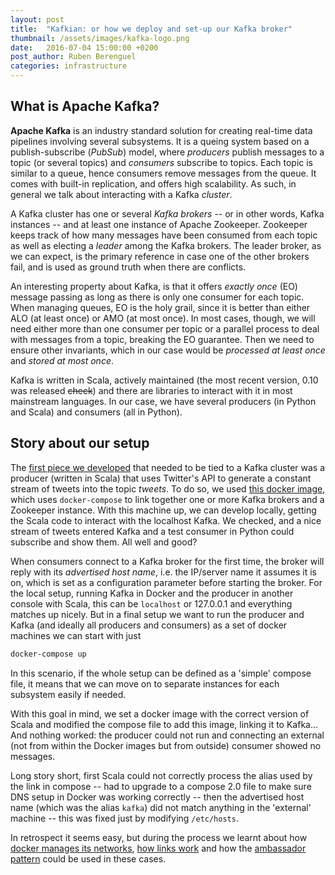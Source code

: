 ```yaml
---
layout: post
title:  "Kafkian: or how we deploy and set-up our Kafka broker"
thumbnail: /assets/images/kafka-logo.png
date:   2016-07-04 15:00:00 +0200
post_author: Ruben Berenguel
categories: infrastructure
---
```


## What is Apache Kafka?

**Apache Kafka** is an industry standard solution for creating real-time data pipelines involving several subsystems. It is a queing system based on a publish-subscribe (*PubSub*) model, where *producers* publish messages to a topic (or several topics) and *consumers* subscribe to topics. Each topic is similar to a queue, hence consumers remove messages from the queue. It comes with built-in replication, and offers high scalability. As such, in general we talk about interacting with a Kafka *cluster*.

A Kafka cluster has one or several *Kafka brokers* -- or in other words, Kafka instances -- and at least one instance of Apache Zookeeper. Zookeeper keeps track of how many messages have been consumed from each topic as well as electing a *leader* among the Kafka brokers. The leader broker, as we can expect, is the primary reference in case one of the other brokers fail, and is used as ground truth when there are conflicts.

An interesting property about Kafka, is that it offers *exactly once* (EO) message passing as long as there is only one consumer for each topic. When managing queues, EO is the holy grail, since it is better than either ALO (at least once) or AMO (at most once). In most cases, though, we will need either more than one consumer per topic or a parallel process to deal with messages from a topic, breaking the EO guarantee. Then we need to ensure other invariants, which in our case would be *processed at least once* and *stored at most once*.

Kafka is written in Scala, actively maintained (the most recent version, 0.10 was released ~~check~~) and there are libraries to interact with it in most mainstream languages. In our case, we have several producers (in Python and Scala) and consumers (all in Python).

## Story about our setup

The [first piece we developed](https://github.com/rberenguel/pgds-kafka-backend) that needed to be tied to a Kafka cluster was a producer (written in Scala) that uses Twitter's API to generate a constant stream of tweets into the topic *tweets*. To do so, we used [this docker image](https://github.com/wurstmeister/kafka-docker), which uses `docker-compose` to link together one or more Kafka brokers and a Zookeeper instance. With this machine up, we can develop locally, getting the Scala code to interact with the localhost Kafka. We checked, and a nice stream of tweets entered Kafka and a test consumer in Python could subscribe and show them. All well and good?

When consumers connect to a Kafka broker for the first time, the broker will reply with its *advertised host name*, i.e. the IP/server name it assumes it is on, which is set as a configuration parameter before starting the broker. For the local setup, running Kafka in Docker and the producer in another console with Scala, this can be `localhost` or 127.0.0.1 and everything matches up nicely. But in a final setup we want to run the producer and Kafka (and ideally all producers and consumers) as a set of docker machines we can start with just 

```bash
docker-compose up
```

In this scenario, if the whole setup can be defined as a 'simple' compose file, it means that we can move on to separate instances for each subsystem easily if needed.

With this goal in mind, we set a docker image with the correct version of Scala and modified the compose file to add this image, linking it to Kafka... And nothing worked: the producer could not run and connecting an external (not from within the Docker images but from outside) consumer showed no messages. 

Long story short, first Scala could not correctly process the alias used by the link in compose -- had to upgrade to a compose 2.0 file to make sure DNS setup in Docker was working correctly -- then the advertised host name (which was the alias `kafka`) did not match anything in the 'external' machine -- this was fixed just by modifying `/etc/hosts`. 

In retrospect it seems easy, but during the process we learnt about how [docker manages its networks](https://docs.docker.com/v1.11/engine/userguide/networking/dockernetworks/), [how links work](https://docs.docker.com/v1.11/compose/link-env-deprecated/) and how the [ambassador pattern](https://docs.docker.com/engine/admin/ambassador_pattern_linking/) could be used in these cases.

